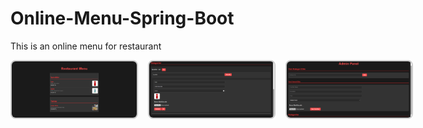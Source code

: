 # Online-Menu-Spring-Boot
This is an online menu for restaurant
<p style="display: flex; gap: 16px;">
  <img src="./assets/ss1.png" width="200" style="border: 2px solid #ccc; border-radius: 8px;" />
  <img src="./assets/ss2.png" width="200" style="border: 2px solid #ccc; border-radius: 8px;" />
   <img src="./assets/ss3.png" width="200" style="border: 2px solid #ccc; border-radius: 8px;" />

</p>
